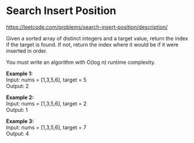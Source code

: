 # Search Insert Position
https://leetcode.com/problems/search-insert-position/description/

Given a sorted array of distinct integers and a target value, return the index if the target is found. If not, return the index where it would be if it were inserted in order.

You must write an algorithm with O(log n) runtime complexity.

<b>Example 1:</b>\
Input: nums = [1,3,5,6], target = 5\
Output: 2

<b>Example 2:</b>\
Input: nums = [1,3,5,6], target = 2\
Output: 1

<b>Example 3:</b>\
Input: nums = [1,3,5,6], target = 7\
Output: 4
